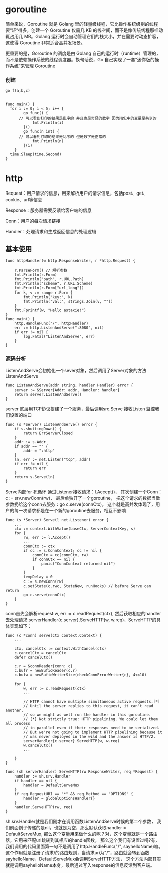 # goroutine
简单来说，Goroutine 就是 Golang 里的轻量级线程，它比操作系统级别的线程要“轻”得多，创建一个 Goroutine 仅需几 KB 的栈空间，而不是像传统线程那样动辄占用几 MB。Golang 运行时会自动管理它们的栈大小，并在需要时动态扩容，这使得 Goroutine 非常适合高并发场景。

更重要的是，Goroutine 的调度是由 Golang 自己的运行时（runtime）管理的，而不是依赖操作系统的线程调度器。换句话说，Go 自己实现了一套“迷你版的操作系统”来管理 Goroutine
### 创建
`go f(a,b,c)`
```

func main() {
  for i := 0; i < 5; i++ {
		go func() {
      // 可以看到打印的结果是乱序的 并且也是奇怪的数字 因为闭包中的变量是共享的
			fmt.Println(i)
		}()
		go func(n int) {
      // 可以看到打印的结果是乱序的 但是数字是正常的
			fmt.Println(n)
		}(i)
	}
  time.Sleep(time.Second)
}
```

# http

Request：用户请求的信息，用来解析用户的请求信息，包括post、get、cookie、url等信息

Response：服务器需要反馈给客户端的信息

Conn：用户的每次请求链接

Handler：处理请求和生成返回信息的处理逻辑

## 基本使用

```
func httpHandler(w http.ResponseWriter, r *http.Request) {

	r.ParseForm() // 解析参数
	fmt.Println(r.Form)
	fmt.Println("path", r.URL.Path)
	fmt.Println("scheme", r.URL.Scheme)
	fmt.Println(r.Form["url_long"])
	for k, v := range r.Form {
		fmt.Println("key:", k)
		fmt.Println("val:", strings.Join(v, ""))
	}
	fmt.Fprintf(w, "Hello astaxie!")
}
func main() {
	http.HandleFunc("/", httpHandler)
	err := http.ListenAndServe(":8080", nil)
	if err != nil {
		log.Fatal("ListenAndServe", err)
	}
}
```

### 源码分析
ListenAndServe会初始化一个sever对象，然后调用了Server对象的方法ListenAndServe
```
func ListenAndServe(addr string, handler Handler) error {
	server := &Server{Addr: addr, Handler: handler}
	return server.ListenAndServe()
}
```
server 底层用TCP协议搭建了一个服务，最后调用src.Serve 接收Listen 监控我们设置的端口
```
func (s *Server) ListenAndServe() error {
	if s.shuttingDown() {
		return ErrServerClosed
	}
	addr := s.Addr
	if addr == "" {
		addr = ":http"
	}
	ln, err := net.Listen("tcp", addr)
	if err != nil {
		return err
	}
	return s.Serve(ln)
}
```
Serve内部for 死循环 
通过Listener接收请求：l.Accept()，
其次创建一个Conn：c := srv.newConn(rw)，
最后单独开了一个goroutine，
把这个请求的数据当做参数扔给这个conn去服务：go c.serve(connCtx)。
这个就是高并发体现了，用户的每一次请求都是在一个新的goroutine去服务，相互不影响
```
func (s *Server) Serve(l net.Listener) error {
	...
	ctx := context.WithValue(baseCtx, ServerContextKey, s)
	for {
		rw, err := l.Accept()
		...
		connCtx := ctx
		if cc := s.ConnContext; cc != nil {
			connCtx = cc(connCtx, rw)
			if connCtx == nil {
				panic("ConnContext returned nil")
			}
		}
		tempDelay = 0
		c := s.newConn(rw)
		c.setState(c.rwc, StateNew, runHooks) // before Serve can return
		go c.serve(connCtx)
	}
}

```
conn首先会解析request:w, err := c.readRequest(ctx), 然后获取相应的handler去处理请求:serverHandler{c.server}.ServeHTTP(w, w.req)，ServeHTTP的具体实现如下：
```
func (c *conn) serve(ctx context.Context) {
    ...

	ctx, cancelCtx := context.WithCancel(ctx)
	c.cancelCtx = cancelCtx
	defer cancelCtx()

	c.r = &connReader{conn: c}
	c.bufr = newBufioReader(c.r)
	c.bufw = newBufioWriterSize(checkConnErrorWriter{c}, 4<<10)

	for {
		w, err := c.readRequest(ctx)
        ...

		// HTTP cannot have multiple simultaneous active requests.[*]
		// Until the server replies to this request, it can't read another,
		// so we might as well run the handler in this goroutine.
		// [*] Not strictly true: HTTP pipelining. We could let them all process
		// in parallel even if their responses need to be serialized.
		// But we're not going to implement HTTP pipelining because it
		// was never deployed in the wild and the answer is HTTP/2.
		serverHandler{c.server}.ServeHTTP(w, w.req)
		w.cancelCtx()
        ...

	}
}
```
```
func (sh serverHandler) ServeHTTP(rw ResponseWriter, req *Request) {
	handler := sh.srv.Handler
	if handler == nil {
		handler = DefaultServeMux
	}
	if req.RequestURI == "*" && req.Method == "OPTIONS" {
		handler = globalOptionsHandler{}
	}
	handler.ServeHTTP(rw, req)
}
```

sh.srv.Handler就是我们刚才在调用函数ListenAndServe时候的第二个参数，
我们前面例子传递的是nil，也就是为空，那么默认获取handler = DefaultServeMux,
那么这个变量用来做什么的呢？对，这个变量就是一个路由器，它用来匹配url跳转到其相应的handle函数，
那么这个我们有设置过吗?有，我们调用的代码里面第一句不是调用了http.HandleFunc("/", sayhelloName)嘛。
这个作用就是注册了请求/的路由规则，当请求uri为"/"，路由就会转到函数sayhelloName，DefaultServeMux会调用ServeHTTP方法，
这个方法内部其实就是调用sayhelloName本身，最后通过写入response的信息反馈到客户端。


